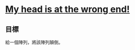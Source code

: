 # [My head is at the wrong end!](https://www.codewars.com/kata/my-head-is-at-the-wrong-end/)

## 目標

給一個陣列，將該陣列顛倒。
